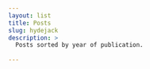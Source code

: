 ```yaml
---
layout: list
title: Posts
slug: hydejack
description: >
  Posts sorted by year of publication.
  
---
```

